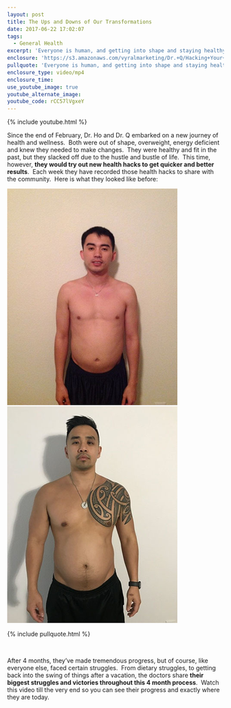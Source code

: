 ```yaml
---
layout: post
title: The Ups and Downs of Our Transformations
date: 2017-06-22 17:02:07
tags:
  - General Health
excerpt: 'Everyone is human, and getting into shape and staying healthy is no easy task. Today we wanted to share our own personal struggles.'
enclosure: 'https://s3.amazonaws.com/vyralmarketing/Dr.+Q/Hacking+Your+Health+Progress+video.mp4'
pullquote: 'Everyone is human, and getting into shape and staying healthy is no easy task.'
enclosure_type: video/mp4
enclosure_time:
use_youtube_image: true
youtube_alternate_image:
youtube_code: rCC57lVgxeY
---
```



{% include youtube.html %}

Since the end of February, Dr. Ho and Dr. Q embarked on a new journey of health and wellness. &nbsp;Both were out of shape, overweight, energy deficient and knew they needed to make changes. &nbsp;They were healthy and fit in the past, but they slacked off due to the hustle and bustle of life. &nbsp;This time, however, **they would try out new health hacks to get quicker and better results**. &nbsp;Each week they have recorded those health hacks to share with the community. &nbsp;Here is what they looked like before:

![](/uploads/versions/dr--ho---x----396-504x---.jpg)![](/uploads/versions/dr--q---x----396-504x---.jpg)

{% include pullquote.html %}

&nbsp;

After 4 months, they’ve made tremendous progress, but of course, like everyone else, faced certain struggles. &nbsp;From dietary struggles, to getting back into the swing of things after a vacation, the doctors share **their biggest struggles and victories throughout this 4 month process**. &nbsp;Watch this video till the very end so you can see their progress and exactly where they are today. &nbsp;